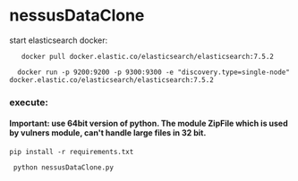 # nessusDataClone

start elasticsearch docker:
```
   docker pull docker.elastic.co/elasticsearch/elasticsearch:7.5.2 
 ``` 
 ```
   docker run -p 9200:9200 -p 9300:9300 -e "discovery.type=single-node" docker.elastic.co/elasticsearch/elasticsearch:7.5.2
 ```
 ### execute:
 #### Important: use 64bit version of python. The module ZipFile which is used by vulners module, can't handle large files in 32 bit.
  
 ```
 pip install -r requirements.txt
 ``` 
 
```
 python nessusDataClone.py 
``` 
